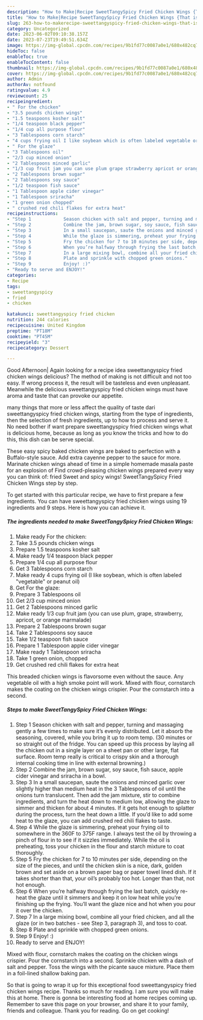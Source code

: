 ```yaml
---
description: "How to Make|Recipe SweetTangySpicy Fried Chicken Wings {That is Simple"
title: "How to Make|Recipe SweetTangySpicy Fried Chicken Wings {That is Simple"
slug: 263-how-to-makerecipe-sweettangyspicy-fried-chicken-wings-that-is-simple
category: Uncategorized
date: 2023-06-02T09:10:38.157Z
date: 2023-07-23T19:49:51.634Z
image: https://img-global.cpcdn.com/recipes/9b1fd77c0087a0e1/680x482cq70/sweettangyspicy-fried-chicken-wings-recipe-main-photo.jpg
hideToc: false
enableToc: true
enableTocContent: false
thumbnail: https://img-global.cpcdn.com/recipes/9b1fd77c0087a0e1/680x482cq70/sweettangyspicy-fried-chicken-wings-recipe-main-photo.jpg
cover: https://img-global.cpcdn.com/recipes/9b1fd77c0087a0e1/680x482cq70/sweettangyspicy-fried-chicken-wings-recipe-main-photo.jpg
author: Admin
authorAv: notfound
ratingvalue: 4.9
reviewcount: 25
recipeingredient:
- " For the chicken"
- "3.5 pounds chicken wings"
- "1.5 teaspoons kosher salt"
- "1/4 teaspoon black pepper"
- "1/4 cup all purpose flour"
- "3 Tablespoons corn starch"
- "4 cups frying oil I like soybean which is often labeled vegetable or peanut oil"
- " For the glaze"
- "3 Tablespoons oil"
- "2/3 cup minced onion"
- "2 Tablespoons minced garlic"
- "1/3 cup fruit jam you can use plum grape strawberry apricot or orange marmalade"
- "2 Tablespoons brown sugar"
- "2 Tablespoons soy sauce"
- "1/2 teaspoon fish sauce"
- "1 Tablespoon apple cider vinegar"
- "1 Tablespoon sriracha"
- "1 green onion chopped"
- " crushed red chili flakes for extra heat"
recipeinstructions:
- "Step 1            Season chicken with salt and pepper, turning and massaging gently a few times to make sure it’s evenly distributed. Let it absorb the seasoning, covered, while you bring it up to room temp. (30 minutes or so straight out of the fridge. You can speed up this process by laying all the chicken out in a single layer on a sheet pan or other large, flat surface. Room temp really is critical to crispy skin and a thorough internal cooking time in line with external browning.)"
- "Step 2            Combine the jam, brown sugar, soy sauce, fish sauce, apple cider vinegar and sriracha in a bowl."
- "Step 3            In a small saucepan, saute the onions and minced garlic over slightly higher than medium heat in the 3 Tablespoons of oil until the onions turn translucent. Then add the jam mixture, stir to combine ingredients, and turn the heat down to medium low, allowing the glaze to simmer and thicken for about 4 minutes. If it gets hot enough to splatter during the process, turn the heat down a little. If you’d like to add some heat to the glaze, you can add crushed red chili flakes to taste."
- "Step 4            While the glaze is simmering, preheat your frying oil to somewhere in the 360F to 375F range. I always test the oil by throwing a pinch of flour in to see if it sizzles immediately. While the oil is preheating, toss your chicken in the flour and starch mixture to coat thoroughly."
- "Step 5            Fry the chicken for 7 to 10 minutes per side, depending on the size of the pieces, and until the chicken skin is a nice, dark, golden brown and set aside on a brown paper bag or paper towel lined dish. If it takes shorter than that, your oil’s probably too hot. Longer than that, not hot enough."
- "Step 6            When you’re halfway through frying the last batch, quickly re-heat the glaze until it simmers and keep it on low heat while you’re finishing up the frying. You’ll want the glaze nice and hot when you pour it over the chicken."
- "Step 7            In a large mixing bowl, combine all your fried chicken, and all the glaze (or in two batches - see Step 3, paragraph 3), and toss to coat."
- "Step 8            Plate and sprinkle with chopped green onions."
- "Step 9            Enjoy! :)"
- "Ready to serve and ENJOY!"
categories:
- Recipe
tags:
- sweettangyspicy
- fried
- chicken

katakunci: sweettangyspicy fried chicken 
nutrition: 244 calories
recipecuisine: United Kingdom
preptime: "PT18M"
cooktime: "PT45M"
recipeyield: "3"
recipecategory: Dessert

---
```



Good Afternoon| Again looking for a recipe idea sweettangyspicy fried chicken wings delicious? The method of making is not difficult and not too easy. If wrong process it, the result will be tasteless and even unpleasant. Meanwhile the delicious sweettangyspicy fried chicken wings must have aroma and taste that can provoke our appetite.






many things that more or less affect the quality of taste dari sweettangyspicy fried chicken wings, starting from the type of ingredients, then the selection of fresh ingredients, up to how to process and serve it. No need bother if want prepare sweettangyspicy fried chicken wings what is delicious home, because as long as you know the tricks and how to do this, this dish can be serve special.


These easy spicy baked chicken wings are baked to perfection with a Buffalo-style sauce. Add extra cayenne pepper to the sauce for more. Marinate chicken wings ahead of time in a simple homemade masala paste for an explosion of Find crowd-pleasing chicken wings prepared every way you can think of: fried Sweet and spicy wings! SweetTangySpicy Fried Chicken Wings step by step.


To get started with this particular recipe, we have to first prepare a few ingredients. You can have sweettangyspicy fried chicken wings using 19 ingredients and 9 steps. Here is how you can achieve it.

<!--inarticleads1-->

##### The ingredients needed to make SweetTangySpicy Fried Chicken Wings:

1. Make ready  For the chicken:
1. Take 3.5 pounds chicken wings
1. Prepare 1.5 teaspoons kosher salt
1. Make ready 1/4 teaspoon black pepper
1. Prepare 1/4 cup all purpose flour
1. Get 3 Tablespoons corn starch
1. Make ready 4 cups frying oil (I like soybean, which is often labeled &#34;vegetable&#34; or peanut oil)
1. Get  For the glaze:
1. Prepare 3 Tablespoons oil
1. Get 2/3 cup minced onion
1. Get 2 Tablespoons minced garlic
1. Make ready 1/3 cup fruit jam (you can use plum, grape, strawberry, apricot, or orange marmalade)
1. Prepare 2 Tablespoons brown sugar
1. Take 2 Tablespoons soy sauce
1. Take 1/2 teaspoon fish sauce
1. Prepare 1 Tablespoon apple cider vinegar
1. Make ready 1 Tablespoon sriracha
1. Take 1 green onion, chopped
1. Get  crushed red chili flakes for extra heat


This breaded chicken wings is flavorsome even without the sauce. Any vegetable oil with a high smoke point will work. Mixed with flour, cornstarch makes the coating on the chicken wings crispier. Pour the cornstarch into a second. 

<!--inarticleads2-->

##### Steps to make SweetTangySpicy Fried Chicken Wings:

1. Step 1            Season chicken with salt and pepper, turning and massaging gently a few times to make sure it’s evenly distributed. Let it absorb the seasoning, covered, while you bring it up to room temp. (30 minutes or so straight out of the fridge. You can speed up this process by laying all the chicken out in a single layer on a sheet pan or other large, flat surface. Room temp really is critical to crispy skin and a thorough internal cooking time in line with external browning.)
1. Step 2            Combine the jam, brown sugar, soy sauce, fish sauce, apple cider vinegar and sriracha in a bowl.
1. Step 3            In a small saucepan, saute the onions and minced garlic over slightly higher than medium heat in the 3 Tablespoons of oil until the onions turn translucent. Then add the jam mixture, stir to combine ingredients, and turn the heat down to medium low, allowing the glaze to simmer and thicken for about 4 minutes. If it gets hot enough to splatter during the process, turn the heat down a little. If you’d like to add some heat to the glaze, you can add crushed red chili flakes to taste.
1. Step 4            While the glaze is simmering, preheat your frying oil to somewhere in the 360F to 375F range. I always test the oil by throwing a pinch of flour in to see if it sizzles immediately. While the oil is preheating, toss your chicken in the flour and starch mixture to coat thoroughly.
1. Step 5            Fry the chicken for 7 to 10 minutes per side, depending on the size of the pieces, and until the chicken skin is a nice, dark, golden brown and set aside on a brown paper bag or paper towel lined dish. If it takes shorter than that, your oil’s probably too hot. Longer than that, not hot enough.
1. Step 6            When you’re halfway through frying the last batch, quickly re-heat the glaze until it simmers and keep it on low heat while you’re finishing up the frying. You’ll want the glaze nice and hot when you pour it over the chicken.
1. Step 7            In a large mixing bowl, combine all your fried chicken, and all the glaze (or in two batches - see Step 3, paragraph 3), and toss to coat.
1. Step 8            Plate and sprinkle with chopped green onions.
1. Step 9            Enjoy! :)
1. Ready to serve and ENJOY!

Mixed with flour, cornstarch makes the coating on the chicken wings crispier. Pour the cornstarch into a second. Sprinkle chicken with a dash of salt and pepper. Toss the wings with the picante sauce mixture. Place them in a foil-lined shallow baking pan. 

So that is going to wrap it up for this exceptional food sweettangyspicy fried chicken wings recipe. Thanks so much for reading. I am sure you will make this at home. There is gonna be interesting food at home recipes coming up. Remember to save this page on your browser, and share it to your family, friends and colleague. Thank you for reading. Go on get cooking!
